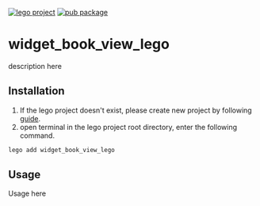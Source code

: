 [![lego project](https://img.shields.io/badge/powered%20by-lego-blue?logo=github)](https://github.com/melodysdreamj/lego)
[![pub package](https://img.shields.io/pub/v/widget_book_view_lego.svg)](https://pub.dartlang.org/packages/widget_book_view_lego)

# widget_book_view_lego
description here

##  Installation
1. If the lego project doesn't exist, please create new project by following [guide](https://lego.junestory.com/).
2. open terminal in the lego project root directory, enter the following command.
 ```bash
 lego add widget_book_view_lego
 ```

## Usage
Usage here

